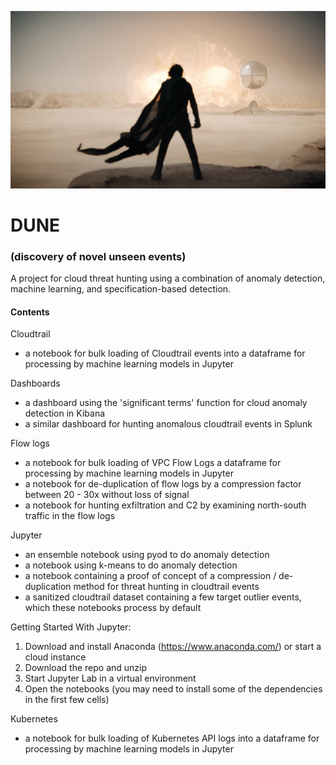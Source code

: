 ![things](/img/dune.jpg?raw=true "text")  
# DUNE 
### (discovery of novel unseen events)
A project for cloud threat hunting using a combination of anomaly detection, machine learning, and specification-based detection.

#### Contents

Cloudtrail

- a notebook for bulk loading of Cloudtrail events into a dataframe for processing by machine learning models in Jupyter

Dashboards

- a dashboard using the 'significant terms' function for cloud anomaly detection in Kibana
- a similar dashboard for hunting anomalous cloudtrail events in Splunk

Flow logs

- a notebook for bulk loading of VPC Flow Logs a dataframe for processing by machine learning models in Jupyter
- a notebook for de-duplication of flow logs by a compression factor between 20 - 30x without loss of signal
- a notebook for hunting exfiltration and C2 by examining north-south traffic in the flow logs
  
Jupyter

- an ensemble notebook using pyod to do anomaly detection
- a notebook using k-means to do anomaly detection
- a notebook containing a proof of concept of a compression / de-duplication method for threat hunting in cloudtrail events
- a sanitized cloudtrail dataset containing a few target outlier events, which these notebooks process by default

Getting Started With Jupyter:

1. Download and install Anaconda (https://www.anaconda.com/) or start a cloud instance
2. Download the repo and unzip
3. Start Jupyter Lab in a virtual environment 
4. Open the notebooks (you may need to install some of the dependencies in the first few cells)

Kubernetes

- a notebook for bulk loading of Kubernetes  API logs into a dataframe for processing by machine learning models in Jupyter

